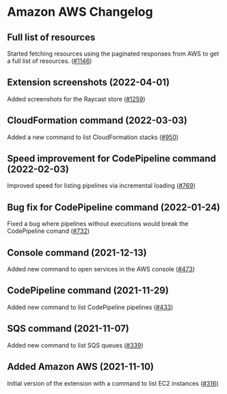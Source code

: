 # Amazon AWS Changelog

## Full list of resources

Started fetching resources using the paginated responses from AWS to get a full list of resources. ([#1146](https://github.com/raycast/extensions/pull/1146))

## Extension screenshots (2022-04-01)

Added screenshots for the Raycast store ([#1259](https://github.com/raycast/extensions/pull/1259))

## CloudFormation command (2022-03-03)

Added a new command to list CloudFormation stacks ([#950](https://github.com/raycast/extensions/pull/950))

## Speed improvement for CodePipeline command (2022-02-03)

Improved speed for listing pipelines via incremental loading ([#769](https://github.com/raycast/extensions/pull/769))

## Bug fix for CodePipeline command (2022-01-24)

Fixed a bug where pipelines without executions would break the CodePipeline comand ([#732](https://github.com/raycast/extensions/pull/732))

## Console command (2021-12-13)

Added new command to open services in the AWS console ([#473](https://github.com/raycast/extensions/pull/473))

## CodePipeline command (2021-11-29)

Added new command to list CodePipeline pipelines ([#433](https://github.com/raycast/extensions/pull/433))

## SQS command (2021-11-07)

Added new command to list SQS queues ([#339](https://github.com/raycast/extensions/pull/339))

## Added Amazon AWS (2021-11-10)

Initial version of the extension with a command to list EC2 instances ([#316](https://github.com/raycast/extensions/pull/316))
